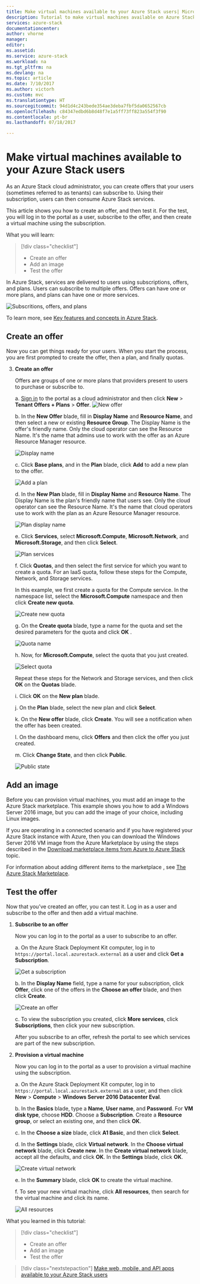 ```yaml
---
title: Make virtual machines available to your Azure Stack users| Microsoft Docs
description: Tutorial to make virtual machines available on Azure Stack
services: azure-stack
documentationcenter: 
author: vhorne
manager: 
editor: 
ms.assetid: 
ms.service: azure-stack
ms.workload: na
ms.tgt_pltfrm: na
ms.devlang: na
ms.topic: article
ms.date: 7/10/2017
ms.author: victorh
ms.custom: mvc
ms.translationtype: HT
ms.sourcegitcommit: 94d1d4c243bede354ae3deba7fbf5da0652567cb
ms.openlocfilehash: c84347edbd6b8d48f7e1a5ff73ff823a554f3f90
ms.contentlocale: pt-br
ms.lasthandoff: 07/18/2017

---
```

# <a name="make-virtual-machines-available-to-your-azure-stack-users"></a>Make virtual machines available to your Azure Stack users
As an Azure Stack cloud administrator, you can create offers that your users (sometimes referred to as tenants) can subscribe to. Using their subscription, users can then consume Azure Stack services.

This article shows you how to create an offer, and then test it. For the test, you will log in to the portal as a user, subscribe to the offer, and then create a virtual machine using the subscription.

What you will learn:

> [!div class="checklist"]
> * Create an offer
> * Add an image
> * Test the offer


In Azure Stack, services are delivered to users using subscriptions, offers, and plans. Users can subscribe to multiple offers. Offers can have one or more plans, and plans can have one or more services.

![Subscritions, offers, and plans](media/azure-stack-key-features/image4.png)

To learn more, see [Key features and concepts in Azure Stack](azure-stack-key-features.md).

## <a name="create-an-offer"></a>Create an offer

Now you can get things ready for your users. When you start the process, you are first prompted to create the offer, then a plan, and finally quotas.

3. **Create an offer**

   Offers are groups of one or more plans that providers present to users to purchase or subscribe to.

   a. [Sign in](azure-stack-connect-azure-stack.md) to the portal as a cloud administrator and then click **New** > **Tenant Offers + Plans** > **Offer**.
   ![New offer](media/azure-stack-tutorial-tenant-vm/image01.png)

   b. In the **New Offer** blade, fill in **Display Name** and **Resource Name**, and then select a new or existing **Resource Group**. The Display Name is the offer's friendly name. Only the cloud operator can see the Resource Name. It's the name that admins use to work with the offer as an Azure Resource Manager resource.

   ![Display name](media/azure-stack-tutorial-tenant-vm/image02.png)

   c. Click **Base plans**, and in the **Plan** blade, click **Add** to add a new plan to the offer.

   ![Add a plan](media/azure-stack-tutorial-tenant-vm/image03.png)

   d. In the **New Plan** blade, fill in **Display Name** and **Resource Name**. The Display Name is the plan's friendly name that users see. Only the cloud operator can see the Resource Name. It's the name that cloud operators use to work with the plan as an Azure Resource Manager resource.

   ![Plan display name](media/azure-stack-tutorial-tenant-vm/image04.png)

   e. Click **Services**, select **Microsoft.Compute**, **Microsoft.Network**, and **Microsoft.Storage**, and then click **Select**.

   ![Plan services](media/azure-stack-tutorial-tenant-vm/image05.png)

   f. Click **Quotas**, and then select the first service for which you want to create a quota. For an IaaS quota, follow these steps for the Compute, Network, and Storage services.

   In this example, we first create a quota for the Compute service. In the namespace list, select the **Microsoft.Compute** namespace and then click **Create new quota**.
   
   ![Create new quota](media/azure-stack-tutorial-tenant-vm/image06.png)

   g. On the **Create quota** blade, type a name for the quota and set the desired parameters for the quota and click **OK** .

   ![Quota name](media/azure-stack-tutorial-tenant-vm/image07.png)

   h. Now, for **Microsoft.Compute**, select the quota that you just created.

   ![Select quota](media/azure-stack-tutorial-tenant-vm/image08.png)

   Repeat these steps for the Network and Storage services, and then click **OK** on the **Quotas** blade.

   i. Click **OK** on the **New plan** blade.

   j. On the **Plan** blade, select the new plan and click **Select**.

   k. On the **New offer** blade, click **Create**. You will see a notification when the offer has been created.

   l. On the dashboard menu, click **Offers** and then click the offer you just created.

   m. Click **Change State**, and then click **Public**.

   ![Public state](media/azure-stack-tutorial-tenant-vm/image09.png)

## <a name="add-an-image"></a>Add an image

Before you can provision virtual machines, you must add an image to the Azure Stack marketplace. This example shows you how to add a Windows Server 2016 image, but you can add the image of your choice, including Linux images.

If you are operating in a connected scenario and if you have registered your Azure Stack instance with Azure, then you can download the Windows Server 2016 VM image from the Azure Marketplace by using the steps described in the [Download marketplace items from Azure to Azure Stack](azure-stack-download-azure-marketplace-item.md) topic.

For information about adding different items to the marketplace , see [The Azure Stack Marketplace](azure-stack-marketplace.md).

## <a name="test-the-offer"></a>Test the offer

Now that you’ve created an offer, you can test it. Log in as a user and subscribe to the offer and then add a virtual machine.

1. **Subscribe to an offer**

   Now you can log in to the portal as a user to subscribe to an offer.

   a. On the Azure Stack Deployment Kit computer, log in to `https://portal.local.azurestack.external` as a user and click **Get a Subscription**.

   ![Get a subscription](media/azure-stack-subscribe-plan-provision-vm/image01.png)

   b. In the **Display Name** field, type a name for your subscription, click **Offer**, click one of the offers in the **Choose an offer** blade, and then click **Create**.

   ![Create an offer](media/azure-stack-subscribe-plan-provision-vm/image02.png)

   c. To view the subscription you created, click **More services**, click **Subscriptions**, then click your new subscription.  

   After you subscribe to an offer, refresh the portal to see which services are part of the new subscription.

2. **Provision a virtual machine**

   Now you can log in to the portal as a user to provision a virtual machine using the subscription. 

   a. On the Azure Stack Deployment Kit computer, log in to `https://portal.local.azurestack.external` as a user, and then click **New** > **Compute** > **Windows Server 2016 Datacenter Eval**.  

   b. In the **Basics** blade, type a **Name**, **User name**, and **Password**. For **VM disk type**, choose **HDD**. Choose a **Subscription**. Create a **Resource group**, or select an existing one, and then click **OK**.  

   c. In the **Choose a size** blade, click **A1 Basic**, and then click **Select**.  

   d. In the **Settings** blade, click **Virtual network**. In the **Choose virtual network** blade, click **Create new**. In the **Create virtual network** blade, accept all the defaults, and click **OK**. In the **Settings** blade, click **OK**.

   ![Create virtual network](media/azure-stack-provision-vm/image04.png)

   e. In the **Summary** blade, click **OK** to create the virtual machine.  

   f. To see your new virtual machine, click **All resources**, then search for the virtual machine and click its name.

    ![All resources](media/azure-stack-provision-vm/image06.png)

What you learned in this tutorial:

> [!div class="checklist"]
> * Create an offer
> * Add an image
> * Test the offer

> [!div class="nextstepaction"]
> [Make web, mobile, and API apps available to your Azure Stack users](azure-stack-tutorial-app-service.md)
